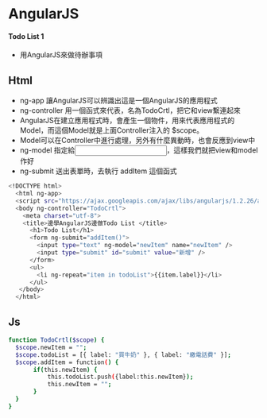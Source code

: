 # AngularJS

#### Todo List 1
+ 用AngularJS來做待辦事項

## Html
+ ng-app 讓AngularJS可以辨識出這是一個AngularJS的應用程式
+  ng-controller 用一個函式來代表，名為TodoCrtl，把它和view繫連起來
+ AngularJS在建立應用程式時，會產生一個物件，用來代表應用程式的Model，而這個Model就是上面Controller注入的 $scope。
+ Model可以在Controller中進行處理，另外有什麼異動時，也會反應到view中
+ ng-model 指定給<input>，這樣我們就把view和model作好
+ ng-submit 送出表單時，去執行 addItem 這個函式

``` bash
<!DOCTYPE html>
  <html ng-app>
  <script src="https://ajax.googleapis.com/ajax/libs/angularjs/1.2.26/angular.min.js"></script>
  <body ng-controller="TodoCrtl">
    <meta charset="utf-8"> 
    <title>邊學AngularJS邊做Todo List </title>
      <h1>Todo List</h1>
      <form ng-submit="addItem()">
        <input type="text" ng-model="newItem" name="newItem" />
        <input type="submit" id="submit" value="新增" />
      </form>
      <ul>
        <li ng-repeat="item in todoList">{{item.label}}</li>
      </ul>
   </body>
  </html>
```

## Js

``` bash
function TodoCrtl($scope) {
  $scope.newItem = "";
  $scope.todoList = [{ label: "買牛奶" }, { label: "繳電話費" }];
  $scope.addItem = function() {
       if(this.newItem) {
           this.todoList.push({label:this.newItem});
           this.newItem = "";
       }    
  }
}

```
